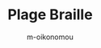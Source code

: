 ---
author: m-oikonomou
title: Plage Braille
year: 2000
image_url: /images/plage-braille.jpg
caption: 'Η ανανεώσιμη οθόνη Braille - ή αλλιώς τερματικό Braille - αποτελεί μία ηλεκτρομηχανική συσκευή απεικόνισης χαρακτήρων Braille η οποία
στοχεύει στην υποβοήθηση χρηστών υπολογιστών με προβλήματα όρασης και ακοής. Είναι σχεδιασμένη έτσι ώστε ο χρήστης να μπορεί να διαβάζει τις ενδείξεις 
της οθόνης μέσω στρογγυλεμένων ακίδων ανυψωμένες σε επίπεδη επιφάνεια, αλλά και να έχει τη δυνατότητα μετατροπής του κειμένου σε φωνητικές εντολές.'
categories:
  - Εργαλεία 
tags:
  - Braille
---